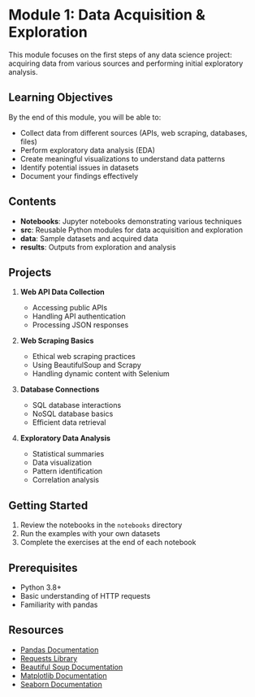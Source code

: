 # Module 1: Data Acquisition & Exploration

This module focuses on the first steps of any data science project: acquiring data from various sources and performing initial exploratory analysis.

## Learning Objectives

By the end of this module, you will be able to:
- Collect data from different sources (APIs, web scraping, databases, files)
- Perform exploratory data analysis (EDA)
- Create meaningful visualizations to understand data patterns
- Identify potential issues in datasets
- Document your findings effectively

## Contents

- **Notebooks**: Jupyter notebooks demonstrating various techniques
- **src**: Reusable Python modules for data acquisition and exploration
- **data**: Sample datasets and acquired data
- **results**: Outputs from exploration and analysis

## Projects

1. **Web API Data Collection**
   - Accessing public APIs
   - Handling API authentication
   - Processing JSON responses

2. **Web Scraping Basics**
   - Ethical web scraping practices
   - Using BeautifulSoup and Scrapy
   - Handling dynamic content with Selenium

3. **Database Connections**
   - SQL database interactions
   - NoSQL database basics
   - Efficient data retrieval

4. **Exploratory Data Analysis**
   - Statistical summaries
   - Data visualization
   - Pattern identification
   - Correlation analysis

## Getting Started

1. Review the notebooks in the `notebooks` directory
2. Run the examples with your own datasets
3. Complete the exercises at the end of each notebook

## Prerequisites

- Python 3.8+
- Basic understanding of HTTP requests
- Familiarity with pandas

## Resources

- [Pandas Documentation](https://pandas.pydata.org/docs/)
- [Requests Library](https://docs.python-requests.org/en/latest/)
- [Beautiful Soup Documentation](https://www.crummy.com/software/BeautifulSoup/bs4/doc/)
- [Matplotlib Documentation](https://matplotlib.org/stable/contents.html)
- [Seaborn Documentation](https://seaborn.pydata.org/)